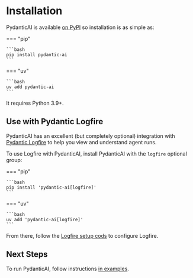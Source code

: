 # Installation

PydanticAI is available [on PyPI](https://pypi.org/project/pydantic-ai/) so installation is as simple as:

=== "pip"

    ```bash
    pip install pydantic-ai
    ```

=== "uv"

    ```bash
    uv add pydantic-ai
    ```

It requires Python 3.9+.

## Use with Pydantic Logfire

PydanticAI has an excellent (but completely optional) integration with [Pydantic Logfire](https://pydantic.dev/logfire) to help you view and understand agent runs.

To use Logfire with PydanticAI, install PydanticAI with the `logfire` optional group:

=== "pip"

    ```bash
    pip install 'pydantic-ai[logfire]'
    ```

=== "uv"

    ```bash
    uv add 'pydantic-ai[logfire]'
    ```

From there, follow the [Logfire setup cods](logfire.md#integrating-logfire) to configure Logfire.

## Next Steps

To run PydanticAI, follow instructions [in examples](examples/index.md).
